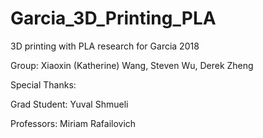 # Garcia_3D_Printing_PLA
3D printing with PLA research for Garcia 2018

Group: Xiaoxin (Katherine) Wang, Steven Wu, Derek Zheng

Special Thanks:

Grad Student: Yuval Shmueli

Professors: Miriam Rafailovich
